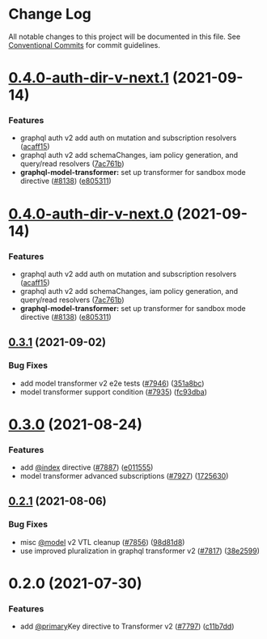# Change Log

All notable changes to this project will be documented in this file.
See [Conventional Commits](https://conventionalcommits.org) for commit guidelines.

# [0.4.0-auth-dir-v-next.1](https://github.com/aws-amplify/amplify-cli/compare/@aws-amplify/graphql-index-transformer@0.3.1...@aws-amplify/graphql-index-transformer@0.4.0-auth-dir-v-next.1) (2021-09-14)


### Features

* graphql auth v2 add auth on mutation and subscription resolvers ([acaff15](https://github.com/aws-amplify/amplify-cli/commit/acaff150efa7da285330e718aaf3fc36cae465d8))
* graphql auth v2 add schemaChanges, iam policy generation, and query/read resolvers ([7ac761b](https://github.com/aws-amplify/amplify-cli/commit/7ac761b422c23f09eea2602f147ebfd6052e5c80))
* **graphql-model-transformer:** set up transformer for sandbox mode directive ([#8138](https://github.com/aws-amplify/amplify-cli/issues/8138)) ([e805311](https://github.com/aws-amplify/amplify-cli/commit/e805311d80393afef7e0bc7ad757b51706e7a3bf))





# [0.4.0-auth-dir-v-next.0](https://github.com/aws-amplify/amplify-cli/compare/@aws-amplify/graphql-index-transformer@0.3.1...@aws-amplify/graphql-index-transformer@0.4.0-auth-dir-v-next.0) (2021-09-14)


### Features

* graphql auth v2 add auth on mutation and subscription resolvers ([acaff15](https://github.com/aws-amplify/amplify-cli/commit/acaff150efa7da285330e718aaf3fc36cae465d8))
* graphql auth v2 add schemaChanges, iam policy generation, and query/read resolvers ([7ac761b](https://github.com/aws-amplify/amplify-cli/commit/7ac761b422c23f09eea2602f147ebfd6052e5c80))
* **graphql-model-transformer:** set up transformer for sandbox mode directive ([#8138](https://github.com/aws-amplify/amplify-cli/issues/8138)) ([e805311](https://github.com/aws-amplify/amplify-cli/commit/e805311d80393afef7e0bc7ad757b51706e7a3bf))





## [0.3.1](https://github.com/aws-amplify/amplify-cli/compare/@aws-amplify/graphql-index-transformer@0.3.0...@aws-amplify/graphql-index-transformer@0.3.1) (2021-09-02)


### Bug Fixes

* add model transformer v2 e2e tests ([#7946](https://github.com/aws-amplify/amplify-cli/issues/7946)) ([351a8bc](https://github.com/aws-amplify/amplify-cli/commit/351a8bce6069398535878fd62886e0ee5c402329))
* model transformer support condition ([#7935](https://github.com/aws-amplify/amplify-cli/issues/7935)) ([fc93dba](https://github.com/aws-amplify/amplify-cli/commit/fc93dbabb38427607ef6abb6f1d7fb2f357a284b))





# [0.3.0](https://github.com/aws-amplify/amplify-cli/compare/@aws-amplify/graphql-index-transformer@0.2.1...@aws-amplify/graphql-index-transformer@0.3.0) (2021-08-24)


### Features

* add [@index](https://github.com/index) directive ([#7887](https://github.com/aws-amplify/amplify-cli/issues/7887)) ([e011555](https://github.com/aws-amplify/amplify-cli/commit/e0115557aad893b3286226e92ce8fecbd5636c1a))
* model transformer advanced subscriptions ([#7927](https://github.com/aws-amplify/amplify-cli/issues/7927)) ([1725630](https://github.com/aws-amplify/amplify-cli/commit/1725630c61c40923e8dfa3c697ea5472df2e5de1))





## [0.2.1](https://github.com/aws-amplify/amplify-cli/compare/@aws-amplify/graphql-index-transformer@0.2.0...@aws-amplify/graphql-index-transformer@0.2.1) (2021-08-06)


### Bug Fixes

* misc [@model](https://github.com/model) v2 VTL cleanup ([#7856](https://github.com/aws-amplify/amplify-cli/issues/7856)) ([98d81d8](https://github.com/aws-amplify/amplify-cli/commit/98d81d8e2e13fc1525389ba21e6ad4b372e671fb))
* use improved pluralization in graphql transformer v2 ([#7817](https://github.com/aws-amplify/amplify-cli/issues/7817)) ([38e2599](https://github.com/aws-amplify/amplify-cli/commit/38e25996ee00479031c88714af3b9d40ef9e079c))





# 0.2.0 (2021-07-30)


### Features

* add [@primary](https://github.com/primary)Key directive to Transformer v2 ([#7797](https://github.com/aws-amplify/amplify-cli/issues/7797)) ([c11b7dd](https://github.com/aws-amplify/amplify-cli/commit/c11b7dd33152eced2ba23089ef08f5696c73b5f2))
